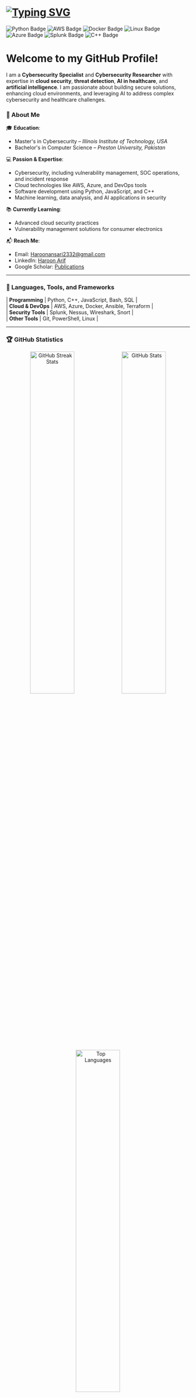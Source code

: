 <h1 align="left">
  <a href="https://git.io/typing-svg">
    <img src="https://readme-typing-svg.herokuapp.com?font=Fira+Code&size=30&pause=1000&color=2CB2F7&width=435&lines=%F0%9F%91%8B+Hi%2C+I'm+Haroon+Arif;" alt="Typing SVG">
  </a>
</h1>

  <img src="https://img.shields.io/badge/Python-3670A0?style=for-the-badge&logo=python&logoColor=ffdd54&color=3670A0&labelColor=ffffff&borderRadius=15" alt="Python Badge">
  <img src="https://img.shields.io/badge/Amazon_AWS-232F3E?style=for-the-badge&logo=amazon-aws&logoColor=white&color=232F3E&labelColor=ffffff&borderRadius=15" alt="AWS Badge">
  <img src="https://img.shields.io/badge/Docker-2496ED?style=for-the-badge&logo=docker&logoColor=white&color=2496ED&labelColor=ffffff&borderRadius=15" alt="Docker Badge">
  <img src="https://img.shields.io/badge/Linux-FCC624?style=for-the-badge&logo=linux&logoColor=black&color=FCC624&labelColor=ffffff&borderRadius=15" alt="Linux Badge">



  <img src="https://img.shields.io/badge/Microsoft%20Azure-0078D4?style=for-the-badge&logo=microsoft-azure&logoColor=white&color=0078D4&labelColor=ffffff&borderRadius=15" alt="Azure Badge">
  <img src="https://img.shields.io/badge/Splunk-000000?style=for-the-badge&logo=splunk&logoColor=white&color=000000&labelColor=ffffff&borderRadius=15" alt="Splunk Badge">
  <img src="https://img.shields.io/badge/C++-00599C?style=for-the-badge&logo=cplusplus&logoColor=white&color=00599C&labelColor=ffffff&borderRadius=15" alt="C++ Badge">






# **Welcome to my GitHub Profile!**  

I am a **Cybersecurity Specialist** and **Cybersecurity Researcher** with expertise in **cloud security**, **threat detection**, **AI in healthcare**, and **artificial intelligence**. I am passionate about building secure solutions, enhancing cloud environments, and leveraging AI to address complex cybersecurity and healthcare challenges.  


### 📄 About Me  

🎓 **Education**:  
- Master's in Cybersecurity – *Illinois Institute of Technology, USA*  
- Bachelor's in Computer Science – *Preston University, Pakistan*  

💻 **Passion & Expertise**:  
- Cybersecurity, including vulnerability management, SOC operations, and incident response  
- Cloud technologies like AWS, Azure, and DevOps tools  
- Software development using Python, JavaScript, and C++  
- Machine learning, data analysis, and AI applications in security  

📚 **Currently Learning**:  
- Advanced cloud security practices  
- Vulnerability management solutions for consumer electronics  

📬 **Reach Me**:  
- Email: [Haroonansari2332@gmail.com](mailto:Haroonansari2332@gmail.com)  
- LinkedIn: [Haroon Arif](https://www.linkedin.com/in/haroonarf/)  
- Google Scholar: [Publications](https://scholar.google.com/citations?user=c6BL9bcAAAAJ&hl=en)  

---

### 🔧 Languages, Tools, and Frameworks  

| **Programming** | Python, C++, JavaScript, Bash, SQL |  
| **Cloud & DevOps** | AWS, Azure, Docker, Ansible, Terraform |  
| **Security Tools** | Splunk, Nessus, Wireshark, Snort |  
| **Other Tools** | Git, PowerShell, Linux |  

---

### 🏆 GitHub Statistics  

<div align="center">
  <img src="https://streak-stats.demolab.com/?user=HaroonArif1&theme=react&border=61dafb&hide_border=true" alt="GitHub Streak Stats" width="49%"/>
  <img src="https://github-readme-stats.vercel.app/api?username=HaroonArif1&show_icons=true&theme=react&border_color=61dafb&hide_border=true" alt="GitHub Stats" width="49%"/>
</div>

<div align="center">
  <img src="https://github-readme-stats.vercel.app/api/top-langs/?username=HaroonArif1&hide=php,powershell&layout=compact&theme=react&border_color=61dafb&hide_border=true" alt="Top Languages" width="49%"/>
</div>

---

### 📊 Activity Graph  

<div align="center">
  <img src="https://github-readme-activity-graph.vercel.app/graph?username=HaroonArif1&theme=react-dark&bg_color=20232a&hide_border=true" width="100%"/>
</div>

---

Feel free to explore my repositories or reach out if you'd like to collaborate on cybersecurity, cloud, or software development projects!  
